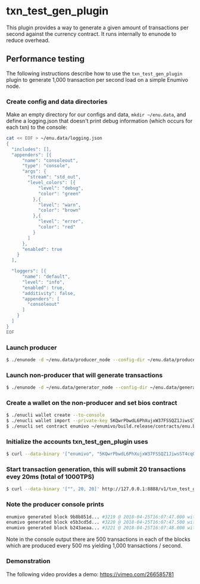 # txn\_test\_gen\_plugin

This plugin provides a way to generate a given amount of transactions per second against the currency contract. It runs internally to enunode to reduce overhead.

## Performance testing

The following instructions describe how to use the `txn_test_gen_plugin` plugin to generate 1,000 transaction per second load on a simple Enumivo node.

### Create config and data directories
Make an empty directory for our configs and data, `mkdir ~/enu.data`, and define a logging.json that doesn't print debug information (which occurs for each txn) to the console:
```bash
cat << EOF > ~/enu.data/logging.json
{
  "includes": [],
  "appenders": [{
      "name": "consoleout",
      "type": "console",
      "args": {
        "stream": "std_out",
        "level_colors": [{
            "level": "debug",
            "color": "green"
          },{
            "level": "warn",
            "color": "brown"
          },{
            "level": "error",
            "color": "red"
          }
        ]
      },
      "enabled": true
    }
  ],

  "loggers": [{
      "name": "default",
      "level": "info",
      "enabled": true,
      "additivity": false,
      "appenders": [
        "consoleout"
      ]
    }
  ]
}
EOF
```

### Launch producer
```bash
$ ./enunode -d ~/enu.data/producer_node --config-dir ~/enu.data/producer_node -l ~/enu.data/logging.json --http-server-address "" -p enumivo -e
```

### Launch non-producer that will generate transactions
```bash
$ ./enunode -d ~/enu.data/generator_node --config-dir ~/enu.data/generator_node -l ~/enu.data/logging.json --plugin enumivo::txn_test_gen_plugin --plugin enumivo::chain_api_plugin --p2p-peer-address localhost:9876 --p2p-listen-endpoint localhost:5555
```

### Create a wallet on the non-producer and set bios contract
```bash
$ ./enucli wallet create --to-console
$ ./enucli wallet import --private-key 5KQwrPbwdL6PhXujxW37FSSQZ1JiwsST4cqQzDeyXtP79zkvFD3
$ ./enucli set contract enumivo ~/enumivo/build.release/contracts/enu.bios/ 
```

### Initialize the accounts txn_test_gen_plugin uses
```bash
$ curl --data-binary '["enumivo", "5KQwrPbwdL6PhXujxW37FSSQZ1JiwsST4cqQzDeyXtP79zkvFD3"]' http://127.0.0.1:8888/v1/txn_test_gen/create_test_accounts
```

### Start transaction generation, this will submit 20 transactions evey 20ms (total of 1000TPS)
```bash
$ curl --data-binary '["", 20, 20]' http://127.0.0.1:8888/v1/txn_test_gen/start_generation
```

### Note the producer console prints
```bash
enumivo generated block 9b8b851d... #3219 @ 2018-04-25T16:07:47.000 with 500 trxs, lib: 3218
enumivo generated block e5b3cd5d... #3220 @ 2018-04-25T16:07:47.500 with 500 trxs, lib: 3219
enumivo generated block b243aeaa... #3221 @ 2018-04-25T16:07:48.000 with 500 trxs, lib: 3220
```

Note in the console output there are 500 transactions in each of the blocks which are produced every 500 ms yielding 1,000 transactions / second.

### Demonstration
The following video provides a demo: https://vimeo.com/266585781
